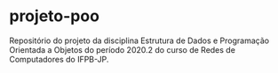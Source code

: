 # projeto-poo
Repositório do projeto da disciplina Estrutura de Dados e Programação Orientada a Objetos do período 2020.2 do curso de Redes de Computadores do IFPB-JP.
